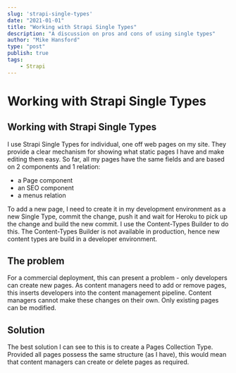 ```yaml
---
slug: 'strapi-single-types'
date: "2021-01-01"
title: "Working with Strapi Single Types"
description: "A discussion on pros and cons of using single types"
author: "Mike Hansford"
type: "post"
publish: true
tags:
    - Strapi
---
```

# Working with Strapi Single Types

## Working with Strapi Single Types

I use Strapi Single Types for individual, one off web pages on my site. They provide a clear mechanism for showing what static pages I have and make editing them easy. So far, all my pages have the same fields and are based on 2 components and 1 relation:

* a Page component
* an SEO component
* a menus relation

To add a new page, I need to create it in my development environment as a new Single Type, commit the change, push it and wait for Heroku to pick up the change and build the new commit. I use the Content-Types Builder to do this. The Content-Types Builder is not available in production, hence new content types are build in a developer environment.

## The problem

For a commercial deployment, this can present a problem - only developers can create new pages. As content managers need to add or remove pages, this inserts developers into the content management pipeline. Content managers cannot make these changes on their own. Only existing pages can be modified.

## Solution

The best solution I can see to this is to create a Pages Collection Type. Provided all pages possess the same structure (as I have), this would mean that content managers can create or delete pages as required.